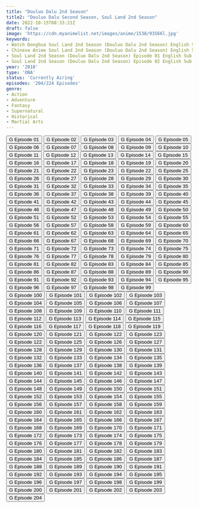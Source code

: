 ```yaml
---
title: "Douluo Dalu 2nd Season"
title2: "Douluo Dalu Second Season, Soul Land 2nd Season"
date: 2022-10-15T08:33:21Z
draft: false
image: 'https://cdn.myanimelist.net/images/anime/1538/93566l.jpg'
keywords:
- Watch Donghua Soul Land 2nd Season (Douluo Dalu 2nd Season) English Sub
- Chinese Anime Soul Land 2nd Season (Douluo Dalu 2nd Season) English Sub
- Soul Land 2nd Season (Douluo Dalu 2nd Season) Episode 01 English Sub
- Soul Land 2nd Season (Douluo Dalu 2nd Season) Episode 02 English Sub
year: '2018'
type: 'ONA'
status: 'Currently Airing'
episodes: '204/224 Episodes'
genre:
- Action
- Adventure
- Fantasy
- Supernatural
- Historical
- Martial Arts
---
```


<div class="d-g gg-5 gtc-r ai-c">
<button onclick="window.open('?gog=douluo-dalu-2nd-season-episode-1','_blank')">G Episode 01</button>
<button onclick="window.open('?gog=douluo-dalu-2nd-season-episode-2','_blank')">G Episode 02</button>
<button onclick="window.open('?gog=douluo-dalu-2nd-season-episode-3','_blank')">G Episode 03</button>
<button onclick="window.open('?gog=douluo-dalu-2nd-season-episode-4','_blank')">G Episode 04</button>
<button onclick="window.open('?gog=douluo-dalu-2nd-season-episode-5','_blank')">G Episode 05</button>
<button onclick="window.open('?gog=douluo-dalu-2nd-season-episode-6','_blank')">G Episode 06</button>
<button onclick="window.open('?gog=douluo-dalu-2nd-season-episode-7','_blank')">G Episode 07</button>
<button onclick="window.open('?gog=douluo-dalu-2nd-season-episode-8','_blank')">G Episode 08</button>
<button onclick="window.open('?gog=douluo-dalu-2nd-season-episode-9','_blank')">G Episode 09</button>
<button onclick="window.open('?gog=douluo-dalu-2nd-season-episode-10','_blank')">G Episode 10</button>
<button onclick="window.open('?gog=douluo-dalu-2nd-season-episode-11','_blank')">G Episode 11</button>
<button onclick="window.open('?gog=douluo-dalu-2nd-season-episode-12','_blank')">G Episode 12</button>
<button onclick="window.open('?gog=douluo-dalu-2nd-season-episode-13','_blank')">G Episode 13</button>
<button onclick="window.open('?gog=douluo-dalu-2nd-season-episode-14','_blank')">G Episode 14</button>
<button onclick="window.open('?gog=douluo-dalu-2nd-season-episode-15','_blank')">G Episode 15</button>
<button onclick="window.open('?gog=douluo-dalu-2nd-season-episode-16','_blank')">G Episode 16</button>
<button onclick="window.open('?gog=douluo-dalu-2nd-season-episode-17','_blank')">G Episode 17</button>
<button onclick="window.open('?gog=douluo-dalu-2nd-season-episode-18','_blank')">G Episode 18</button>
<button onclick="window.open('?gog=douluo-dalu-2nd-season-episode-19','_blank')">G Episode 19</button>
<button onclick="window.open('?gog=douluo-dalu-2nd-season-episode-20','_blank')">G Episode 20</button>
<button onclick="window.open('?gog=douluo-dalu-2nd-season-episode-21','_blank')">G Episode 21</button>
<button onclick="window.open('?gog=douluo-dalu-2nd-season-episode-22','_blank')">G Episode 22</button>
<button onclick="window.open('?gog=douluo-dalu-2nd-season-episode-23','_blank')">G Episode 23</button>
<button onclick="window.open('?gog=douluo-dalu-2nd-season-episode-24','_blank')">G Episode 22</button>
<button onclick="window.open('?gog=douluo-dalu-2nd-season-episode-25','_blank')">G Episode 25</button>
<button onclick="window.open('?gog=douluo-dalu-2nd-season-episode-26','_blank')">G Episode 26</button>
<button onclick="window.open('?gog=douluo-dalu-2nd-season-episode-27','_blank')">G Episode 27</button>
<button onclick="window.open('?gog=douluo-dalu-2nd-season-episode-28','_blank')">G Episode 28</button>
<button onclick="window.open('?gog=douluo-dalu-2nd-season-episode-29','_blank')">G Episode 29</button>
<button onclick="window.open('?gog=douluo-dalu-2nd-season-episode-30','_blank')">G Episode 30</button>
<button onclick="window.open('?gog=douluo-dalu-2nd-season-episode-31','_blank')">G Episode 31</button>
<button onclick="window.open('?gog=douluo-dalu-2nd-season-episode-32','_blank')">G Episode 32</button>
<button onclick="window.open('?gog=douluo-dalu-2nd-season-episode-33','_blank')">G Episode 33</button>
<button onclick="window.open('?gog=douluo-dalu-2nd-season-episode-34','_blank')">G Episode 34</button>
<button onclick="window.open('?gog=douluo-dalu-2nd-season-episode-35','_blank')">G Episode 35</button>
<button onclick="window.open('?gog=douluo-dalu-2nd-season-episode-36','_blank')">G Episode 36</button>
<button onclick="window.open('?gog=douluo-dalu-2nd-season-episode-37','_blank')">G Episode 37</button>
<button onclick="window.open('?gog=douluo-dalu-2nd-season-episode-38','_blank')">G Episode 38</button>
<button onclick="window.open('?gog=douluo-dalu-2nd-season-episode-39','_blank')">G Episode 39</button>
<button onclick="window.open('?gog=douluo-dalu-2nd-season-episode-40','_blank')">G Episode 40</button>
<button onclick="window.open('?gog=douluo-dalu-2nd-season-episode-41','_blank')">G Episode 41</button>
<button onclick="window.open('?gog=douluo-dalu-2nd-season-episode-42','_blank')">G Episode 42</button>
<button onclick="window.open('?gog=douluo-dalu-2nd-season-episode-43','_blank')">G Episode 43</button>
<button onclick="window.open('?gog=douluo-dalu-2nd-season-episode-44','_blank')">G Episode 44</button>
<button onclick="window.open('?gog=douluo-dalu-2nd-season-episode-45','_blank')">G Episode 45</button>
<button onclick="window.open('?gog=douluo-dalu-2nd-season-episode-46','_blank')">G Episode 46</button>
<button onclick="window.open('?gog=douluo-dalu-2nd-season-episode-47','_blank')">G Episode 47</button>
<button onclick="window.open('?gog=douluo-dalu-2nd-season-episode-48','_blank')">G Episode 48</button>
<button onclick="window.open('?gog=douluo-dalu-2nd-season-episode-49','_blank')">G Episode 49</button>
<button onclick="window.open('?gog=douluo-dalu-2nd-season-episode-50','_blank')">G Episode 50</button>
<button onclick="window.open('?gog=douluo-dalu-2nd-season-episode-51','_blank')">G Episode 51</button>
<button onclick="window.open('?gog=douluo-dalu-2nd-season-episode-52','_blank')">G Episode 52</button>
<button onclick="window.open('?gog=douluo-dalu-2nd-season-episode-53','_blank')">G Episode 53</button>
<button onclick="window.open('?gog=douluo-dalu-2nd-season-episode-54','_blank')">G Episode 54</button>
<button onclick="window.open('?gog=douluo-dalu-2nd-season-episode-55','_blank')">G Episode 55</button>
<button onclick="window.open('?gog=douluo-dalu-2nd-season-episode-56','_blank')">G Episode 56</button>
<button onclick="window.open('?gog=douluo-dalu-2nd-season-episode-57','_blank')">G Episode 57</button>
<button onclick="window.open('?gog=douluo-dalu-2nd-season-episode-58','_blank')">G Episode 58</button>
<button onclick="window.open('?gog=douluo-dalu-2nd-season-episode-59','_blank')">G Episode 59</button>
<button onclick="window.open('?gog=douluo-dalu-2nd-season-episode-60','_blank')">G Episode 60</button>
<button onclick="window.open('?gog=douluo-dalu-2nd-season-episode-61','_blank')">G Episode 61</button>
<button onclick="window.open('?gog=douluo-dalu-2nd-season-episode-62','_blank')">G Episode 62</button>
<button onclick="window.open('?gog=douluo-dalu-2nd-season-episode-63','_blank')">G Episode 63</button>
<button onclick="window.open('?gog=douluo-dalu-2nd-season-episode-64','_blank')">G Episode 64</button>
<button onclick="window.open('?gog=douluo-dalu-2nd-season-episode-65','_blank')">G Episode 65</button>
<button onclick="window.open('?gog=douluo-dalu-2nd-season-episode-66','_blank')">G Episode 66</button>
<button onclick="window.open('?gog=douluo-dalu-2nd-season-episode-67','_blank')">G Episode 67</button>
<button onclick="window.open('?gog=douluo-dalu-2nd-season-episode-68','_blank')">G Episode 68</button>
<button onclick="window.open('?gog=douluo-dalu-2nd-season-episode-69','_blank')">G Episode 69</button>
<button onclick="window.open('?gog=douluo-dalu-2nd-season-episode-70','_blank')">G Episode 70</button>
<button onclick="window.open('?gog=douluo-dalu-2nd-season-episode-71','_blank')">G Episode 71</button>
<button onclick="window.open('?gog=douluo-dalu-2nd-season-episode-72','_blank')">G Episode 72</button>
<button onclick="window.open('?gog=douluo-dalu-2nd-season-episode-73','_blank')">G Episode 73</button>
<button onclick="window.open('?gog=douluo-dalu-2nd-season-episode-74','_blank')">G Episode 74</button>
<button onclick="window.open('?gog=douluo-dalu-2nd-season-episode-75','_blank')">G Episode 75</button>
<button onclick="window.open('?gog=douluo-dalu-2nd-season-episode-76','_blank')">G Episode 76</button>
<button onclick="window.open('?gog=douluo-dalu-2nd-season-episode-77','_blank')">G Episode 77</button>
<button onclick="window.open('?gog=douluo-dalu-2nd-season-episode-78','_blank')">G Episode 78</button>
<button onclick="window.open('?gog=douluo-dalu-2nd-season-episode-79','_blank')">G Episode 79</button>
<button onclick="window.open('?gog=douluo-dalu-2nd-season-episode-80','_blank')">G Episode 80</button>
<button onclick="window.open('?gog=douluo-dalu-2nd-season-episode-81','_blank')">G Episode 81</button>
<button onclick="window.open('?gog=douluo-dalu-2nd-season-episode-82','_blank')">G Episode 82</button>
<button onclick="window.open('?gog=douluo-dalu-2nd-season-episode-83','_blank')">G Episode 83</button>
<button onclick="window.open('?gog=douluo-dalu-2nd-season-episode-84','_blank')">G Episode 84</button>
<button onclick="window.open('?gog=douluo-dalu-2nd-season-episode-85','_blank')">G Episode 85</button>
<button onclick="window.open('?gog=douluo-dalu-2nd-season-episode-86','_blank')">G Episode 86</button>
<button onclick="window.open('?gog=douluo-dalu-2nd-season-episode-87','_blank')">G Episode 87</button>
<button onclick="window.open('?gog=douluo-dalu-2nd-season-episode-88','_blank')">G Episode 88</button>
<button onclick="window.open('?gog=douluo-dalu-2nd-season-episode-89','_blank')">G Episode 89</button>
<button onclick="window.open('?gog=douluo-dalu-2nd-season-episode-90','_blank')">G Episode 90</button>
<button onclick="window.open('?gog=douluo-dalu-2nd-season-episode-91','_blank')">G Episode 91</button>
<button onclick="window.open('?gog=douluo-dalu-2nd-season-episode-92','_blank')">G Episode 92</button>
<button onclick="window.open('?gog=douluo-dalu-2nd-season-episode-93','_blank')">G Episode 93</button>
<button onclick="window.open('?gog=douluo-dalu-2nd-season-episode-94','_blank')">G Episode 94</button>
<button onclick="window.open('?gog=douluo-dalu-2nd-season-episode-95','_blank')">G Episode 95</button>
<button onclick="window.open('?gog=douluo-dalu-2nd-season-episode-96','_blank')">G Episode 96</button>
<button onclick="window.open('?gog=douluo-dalu-2nd-season-episode-97','_blank')">G Episode 97</button>
<button onclick="window.open('?gog=douluo-dalu-2nd-season-episode-98','_blank')">G Episode 98</button>
<button onclick="window.open('?gog=douluo-dalu-2nd-season-episode-99','_blank')">G Episode 99</button>
<button onclick="window.open('?gog=douluo-dalu-2nd-season-episode-100','_blank')">G Episode 100</button>
<button onclick="window.open('?gog=douluo-dalu-2nd-season-episode-101','_blank')">G Episode 101</button>
<button onclick="window.open('?gog=douluo-dalu-2nd-season-episode-102','_blank')">G Episode 102</button>
<button onclick="window.open('?gog=douluo-dalu-2nd-season-episode-103','_blank')">G Episode 103</button>
<button onclick="window.open('?gog=douluo-dalu-2nd-season-episode-104','_blank')">G Episode 104</button>
<button onclick="window.open('?gog=douluo-dalu-2nd-season-episode-105','_blank')">G Episode 105</button>
<button onclick="window.open('?gog=douluo-dalu-2nd-season-episode-106','_blank')">G Episode 106</button>
<button onclick="window.open('?gog=douluo-dalu-2nd-season-episode-107','_blank')">G Episode 107</button>
<button onclick="window.open('?gog=douluo-dalu-2nd-season-episode-108','_blank')">G Episode 108</button>
<button onclick="window.open('?gog=douluo-dalu-2nd-season-episode-109','_blank')">G Episode 109</button>
<button onclick="window.open('?gog=douluo-dalu-2nd-season-episode-110','_blank')">G Episode 110</button>
<button onclick="window.open('?gog=douluo-dalu-2nd-season-episode-111','_blank')">G Episode 111</button>
<button onclick="window.open('?gog=douluo-dalu-2nd-season-episode-112','_blank')">G Episode 112</button>
<button onclick="window.open('?gog=douluo-dalu-2nd-season-episode-113','_blank')">G Episode 113</button>
<button onclick="window.open('?gog=douluo-dalu-2nd-season-episode-114','_blank')">G Episode 114</button>
<button onclick="window.open('?gog=douluo-dalu-2nd-season-episode-115','_blank')">G Episode 115</button>
<button onclick="window.open('?gog=douluo-dalu-2nd-season-episode-116','_blank')">G Episode 116</button>
<button onclick="window.open('?gog=douluo-dalu-2nd-season-episode-117','_blank')">G Episode 117</button>
<button onclick="window.open('?gog=douluo-dalu-2nd-season-episode-118','_blank')">G Episode 118</button>
<button onclick="window.open('?gog=douluo-dalu-2nd-season-episode-119','_blank')">G Episode 119</button>
<button onclick="window.open('?gog=douluo-dalu-2nd-season-episode-120','_blank')">G Episode 120</button>
<button onclick="window.open('?gog=douluo-dalu-2nd-season-episode-121','_blank')">G Episode 121</button>
<button onclick="window.open('?gog=douluo-dalu-2nd-season-episode-122','_blank')">G Episode 122</button>
<button onclick="window.open('?gog=douluo-dalu-2nd-season-episode-123','_blank')">G Episode 123</button>
<button onclick="window.open('?gog=douluo-dalu-2nd-season-episode-124','_blank')">G Episode 122</button>
<button onclick="window.open('?gog=douluo-dalu-2nd-season-episode-125','_blank')">G Episode 125</button>
<button onclick="window.open('?gog=douluo-dalu-2nd-season-episode-126','_blank')">G Episode 126</button>
<button onclick="window.open('?gog=douluo-dalu-2nd-season-episode-127','_blank')">G Episode 127</button>
<button onclick="window.open('?gog=douluo-dalu-2nd-season-episode-128','_blank')">G Episode 128</button>
<button onclick="window.open('?gog=douluo-dalu-2nd-season-episode-129','_blank')">G Episode 129</button>
<button onclick="window.open('?gog=douluo-dalu-2nd-season-episode-130','_blank')">G Episode 130</button>
<button onclick="window.open('?gog=douluo-dalu-2nd-season-episode-131','_blank')">G Episode 131</button>
<button onclick="window.open('?gog=douluo-dalu-2nd-season-episode-132','_blank')">G Episode 132</button>
<button onclick="window.open('?gog=douluo-dalu-2nd-season-episode-133','_blank')">G Episode 133</button>
<button onclick="window.open('?gog=douluo-dalu-2nd-season-episode-134','_blank')">G Episode 134</button>
<button onclick="window.open('?gog=douluo-dalu-2nd-season-episode-135','_blank')">G Episode 135</button>
<button onclick="window.open('?gog=douluo-dalu-2nd-season-episode-136','_blank')">G Episode 136</button>
<button onclick="window.open('?gog=douluo-dalu-2nd-season-episode-137','_blank')">G Episode 137</button>
<button onclick="window.open('?gog=douluo-dalu-2nd-season-episode-138','_blank')">G Episode 138</button>
<button onclick="window.open('?gog=douluo-dalu-2nd-season-episode-139','_blank')">G Episode 139</button>
<button onclick="window.open('?gog=douluo-dalu-2nd-season-episode-140','_blank')">G Episode 140</button>
<button onclick="window.open('?gog=douluo-dalu-2nd-season-episode-141','_blank')">G Episode 141</button>
<button onclick="window.open('?gog=douluo-dalu-2nd-season-episode-142','_blank')">G Episode 142</button>
<button onclick="window.open('?gog=douluo-dalu-2nd-season-episode-143','_blank')">G Episode 143</button>
<button onclick="window.open('?gog=douluo-dalu-2nd-season-episode-144','_blank')">G Episode 144</button>
<button onclick="window.open('?gog=douluo-dalu-2nd-season-episode-145','_blank')">G Episode 145</button>
<button onclick="window.open('?gog=douluo-dalu-2nd-season-episode-146','_blank')">G Episode 146</button>
<button onclick="window.open('?gog=douluo-dalu-2nd-season-episode-147','_blank')">G Episode 147</button>
<button onclick="window.open('?gog=douluo-dalu-2nd-season-episode-148','_blank')">G Episode 148</button>
<button onclick="window.open('?gog=douluo-dalu-2nd-season-episode-149','_blank')">G Episode 149</button>
<button onclick="window.open('?gog=douluo-dalu-2nd-season-episode-150','_blank')">G Episode 150</button>
<button onclick="window.open('?gog=douluo-dalu-2nd-season-episode-151','_blank')">G Episode 151</button>
<button onclick="window.open('?gog=douluo-dalu-2nd-season-episode-152','_blank')">G Episode 152</button>
<button onclick="window.open('?gog=douluo-dalu-2nd-season-episode-153','_blank')">G Episode 153</button>
<button onclick="window.open('?gog=douluo-dalu-2nd-season-episode-154','_blank')">G Episode 154</button>
<button onclick="window.open('?gog=douluo-dalu-2nd-season-episode-155','_blank')">G Episode 155</button>
<button onclick="window.open('?gog=douluo-dalu-2nd-season-episode-156','_blank')">G Episode 156</button>
<button onclick="window.open('?gog=douluo-dalu-2nd-season-episode-157','_blank')">G Episode 157</button>
<button onclick="window.open('?gog=douluo-dalu-2nd-season-episode-158','_blank')">G Episode 158</button>
<button onclick="window.open('?gog=douluo-dalu-2nd-season-episode-159','_blank')">G Episode 159</button>
<button onclick="window.open('?gog=douluo-dalu-2nd-season-episode-160','_blank')">G Episode 160</button>
<button onclick="window.open('?gog=douluo-dalu-2nd-season-episode-161','_blank')">G Episode 161</button>
<button onclick="window.open('?gog=douluo-dalu-2nd-season-episode-162','_blank')">G Episode 162</button>
<button onclick="window.open('?gog=douluo-dalu-2nd-season-episode-163','_blank')">G Episode 163</button>
<button onclick="window.open('?gog=douluo-dalu-2nd-season-episode-164','_blank')">G Episode 164</button>
<button onclick="window.open('?gog=douluo-dalu-2nd-season-episode-165','_blank')">G Episode 165</button>
<button onclick="window.open('?gog=douluo-dalu-2nd-season-episode-166','_blank')">G Episode 166</button>
<button onclick="window.open('?gog=douluo-dalu-2nd-season-episode-167','_blank')">G Episode 167</button>
<button onclick="window.open('?gog=douluo-dalu-2nd-season-episode-168','_blank')">G Episode 168</button>
<button onclick="window.open('?gog=douluo-dalu-2nd-season-episode-169','_blank')">G Episode 169</button>
<button onclick="window.open('?gog=douluo-dalu-2nd-season-episode-170','_blank')">G Episode 170</button>
<button onclick="window.open('?gog=douluo-dalu-2nd-season-episode-171','_blank')">G Episode 171</button>
<button onclick="window.open('?gog=douluo-dalu-2nd-season-episode-172','_blank')">G Episode 172</button>
<button onclick="window.open('?gog=douluo-dalu-2nd-season-episode-173','_blank')">G Episode 173</button>
<button onclick="window.open('?gog=douluo-dalu-2nd-season-episode-174','_blank')">G Episode 174</button>
<button onclick="window.open('?gog=douluo-dalu-2nd-season-episode-175','_blank')">G Episode 175</button>
<button onclick="window.open('?gog=douluo-dalu-2nd-season-episode-176','_blank')">G Episode 176</button>
<button onclick="window.open('?gog=douluo-dalu-2nd-season-episode-177','_blank')">G Episode 177</button>
<button onclick="window.open('?gog=douluo-dalu-2nd-season-episode-178','_blank')">G Episode 178</button>
<button onclick="window.open('?gog=douluo-dalu-2nd-season-episode-179','_blank')">G Episode 179</button>
<button onclick="window.open('?gog=douluo-dalu-2nd-season-episode-180','_blank')">G Episode 180</button>
<button onclick="window.open('?gog=douluo-dalu-2nd-season-episode-181','_blank')">G Episode 181</button>
<button onclick="window.open('?gog=douluo-dalu-2nd-season-episode-182','_blank')">G Episode 182</button>
<button onclick="window.open('?gog=douluo-dalu-2nd-season-episode-183','_blank')">G Episode 183</button>
<button onclick="window.open('?gog=douluo-dalu-2nd-season-episode-184','_blank')">G Episode 184</button>
<button onclick="window.open('?gog=douluo-dalu-2nd-season-episode-185','_blank')">G Episode 185</button>
<button onclick="window.open('?gog=douluo-dalu-2nd-season-episode-186','_blank')">G Episode 186</button>
<button onclick="window.open('?gog=douluo-dalu-2nd-season-episode-187','_blank')">G Episode 187</button>
<button onclick="window.open('?gog=douluo-dalu-2nd-season-episode-188','_blank')">G Episode 188</button>
<button onclick="window.open('?gog=douluo-dalu-2nd-season-episode-189','_blank')">G Episode 189</button>
<button onclick="window.open('?gog=douluo-dalu-2nd-season-episode-190','_blank')">G Episode 190</button>
<button onclick="window.open('?gog=douluo-dalu-2nd-season-episode-191','_blank')">G Episode 191</button>
<button onclick="window.open('?gog=douluo-dalu-2nd-season-episode-192','_blank')">G Episode 192</button>
<button onclick="window.open('?gog=douluo-dalu-2nd-season-episode-193','_blank')">G Episode 193</button>
<button onclick="window.open('?gog=douluo-dalu-2nd-season-episode-194','_blank')">G Episode 194</button>
<button onclick="window.open('?gog=douluo-dalu-2nd-season-episode-195','_blank')">G Episode 195</button>
<button onclick="window.open('?gog=douluo-dalu-2nd-season-episode-196','_blank')">G Episode 196</button>
<button onclick="window.open('?gog=douluo-dalu-2nd-season-episode-197','_blank')">G Episode 197</button>
<button onclick="window.open('?gog=douluo-dalu-2nd-season-episode-198','_blank')">G Episode 198</button>
<button onclick="window.open('?gog=douluo-dalu-2nd-season-episode-199','_blank')">G Episode 199</button>
<button onclick="window.open('?gog=douluo-dalu-2nd-season-episode-200','_blank')">G Episode 200</button>
<button onclick="window.open('?gog=douluo-dalu-2nd-season-episode-201','_blank')">G Episode 201</button>
<button onclick="window.open('?gog=douluo-dalu-2nd-season-episode-202','_blank')">G Episode 202</button>
<button onclick="window.open('?gog=douluo-dalu-2nd-season-episode-203','_blank')">G Episode 203</button>
<button onclick="window.open('?gog=douluo-dalu-2nd-season-episode-204','_blank')">G Episode 204</button>
</div>